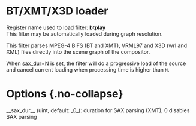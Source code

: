 <!-- automatically generated - do not edit, patch gpac/applications/gpac/gpac.c -->

# BT/XMT/X3D loader  
  
Register name used to load filter: __btplay__  
This filter may be automatically loaded during graph resolution.  
  
This filter parses MPEG-4 BIFS (BT and XMT), VRML97 and X3D (wrl and XML) files directly into the scene graph of the compositor.  
  
When [sax_dur=N](#sax_dur=N) is set, the filter will do a progressive load of the source and cancel current loading when processing time is higher than `N`.  
  

# Options  {.no-collapse}  
  
<div markdown class="option">  
<a id="sax_dur">__sax_dur__</a> (uint, default: _0_): duration for SAX parsing (XMT), 0 disables SAX parsing  
</div>  
  
